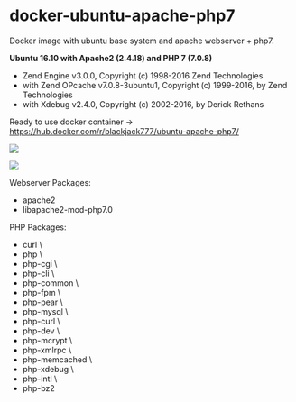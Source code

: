 # docker-ubuntu-apache-php7
Docker image with ubuntu base system and apache webserver + php7.

**Ubuntu 16.10 with Apache2 (2.4.18) and PHP 7 (7.0.8)**
* Zend Engine v3.0.0, Copyright (c) 1998-2016 Zend Technologies
* with Zend OPcache v7.0.8-3ubuntu1, Copyright (c) 1999-2016, by Zend Technologies
* with Xdebug v2.4.0, Copyright (c) 2002-2016, by Derick Rethans

Ready to use docker container -> https://hub.docker.com/r/blackjack777/ubuntu-apache-php7/

[![](https://images.microbadger.com/badges/image/blackjack777/ubuntu-apache-php7.svg)](https://microbadger.com/images/blackjack777/ubuntu-apache-php7 "Get your own image badge on microbadger.com")

[![](https://images.microbadger.com/badges/version/blackjack777/ubuntu-apache-php7.svg)](https://microbadger.com/images/blackjack777/ubuntu-apache-php7 "Get your own version badge on microbadger.com")

Webserver Packages:
* apache2
* libapache2-mod-php7.0

PHP Packages:
* curl \
* php \
* php-cgi \
* php-cli \
* php-common \
* php-fpm \
* php-pear \
* php-mysql \
* php-curl \
* php-dev \
* php-mcrypt \
* php-xmlrpc \
* php-memcached \
* php-xdebug \ 
* php-intl \
* php-bz2